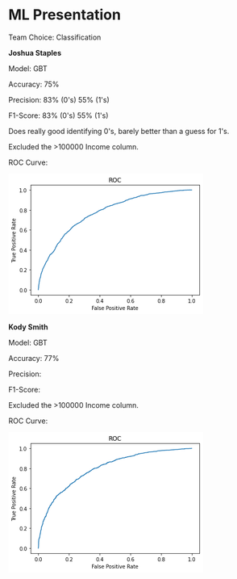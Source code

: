 # ML Presentation

Team Choice: Classification

__Joshua Staples__

Model: GBT 

Accuracy: 75%

Precision: 83% (0's) 55% (1's)

F1-Score: 83% (0's) 55% (1's)

Does really good identifying 0's, barely better than a guess for 1's. 

Excluded the >100000 Income column.

ROC Curve:

![](./img/download.png)

__Kody Smith__

Model: GBT 

Accuracy: 77%

Precision: 

F1-Score:


Excluded the >100000 Income column.

ROC Curve:

![](./img/ROC_curve_ks.png)
